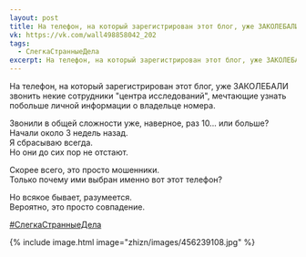 ```yaml
---
layout: post
title: На телефон, на который зарегистрирован этот блог, уже ЗАКОЛЕБАЛИ звонить...
vk: https://vk.com/wall498858042_202
tags:
  - СлегкаСтранныеДела
excerpt: На телефон, на который зарегистрирован этот блог, уже ЗАКОЛЕБАЛИ звонить некие сотрудники "центра исследований", мечтающие узнать побольше личной информации о владельце номера.
---
```

На телефон, на который зарегистрирован этот блог, уже ЗАКОЛЕБАЛИ звонить некие сотрудники "центра исследований", мечтающие узнать побольше личной информации о владельце номера.

Звонили в общей сложности уже, наверное, раз 10... или больше? <br>
Начали около 3 недель назад. <br>
Я сбрасываю всегда.<br>
Но они до сих пор не отстают.

Скорее всего, это просто мошенники. <br>
Только почему ими выбран именно вот этот телефон? 

Но всякое бывает, разумеется. <br>
Вероятно, это просто совпадение.

[#СлегкаСтранныеДела](poisk.html#СлегкаСтранныеДела)

{% include image.html image="zhizn/images/456239108.jpg" %}